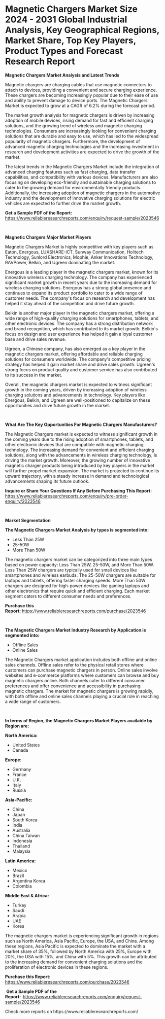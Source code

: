 <p><h1>Magnetic Chargers Market Size 2024 - 2031 Global Industrial Analysis, Key Geographical Regions, Market Share, Top Key Players, Product Types and Forecast Research Report</h1></p><p><strong>Magnetic Chargers Market Analysis and Latest Trends</strong></p>
<p><p>Magnetic chargers are charging cables that use magnetic connectors to attach to devices, providing a convenient and secure charging experience. These chargers are becoming increasingly popular due to their ease of use and ability to prevent damage to device ports. The Magnetic Chargers Market is expected to grow at a CAGR of 6.2% during the forecast period.</p><p>The market growth analysis for magnetic chargers is driven by increasing adoption of mobile devices, rising demand for fast and efficient charging solutions, and the growing trend of wireless and magnetic charging technologies. Consumers are increasingly looking for convenient charging solutions that are durable and easy to use, which has led to the widespread popularity of magnetic chargers. Furthermore, the development of advanced magnetic charging technologies and the increasing investment in research and development activities are expected to drive the growth of the market.</p><p>The latest trends in the Magnetic Chargers Market include the integration of advanced charging features such as fast charging, data transfer capabilities, and compatibility with various devices. Manufacturers are also focusing on developing eco-friendly and sustainable charging solutions to cater to the growing demand for environmentally friendly products. Additionally, the increasing adoption of magnetic chargers in the automotive industry and the development of innovative charging solutions for electric vehicles are expected to further drive the market growth.</p></p>
<p><strong>Get a Sample PDF of the Report:&nbsp;</strong> <a href="https://www.reliableresearchreports.com/enquiry/request-sample/2023546">https://www.reliableresearchreports.com/enquiry/request-sample/2023546</a></p>
<p>&nbsp;</p>
<p><strong>Magnetic Chargers Major Market Players</strong></p>
<p><p>Magnetic Chargers Market is highly competitive with key players such as Eaton, Energous, LUXSHARE-ICT, Sunway Communication, Holitech Technology, Sunlord Electronics, Mophie, Anker Innovations Technology, RAVPower, Belkin, and Ugreen dominating the market.</p><p>Energous is a leading player in the magnetic chargers market, known for its innovative wireless charging technology. The company has experienced significant market growth in recent years due to the increasing demand for wireless charging solutions. Energous has a strong global presence and continues to expand its product portfolio to cater to a wide range of customer needs. The company's focus on research and development has helped it stay ahead of the competition and drive future growth.</p><p>Belkin is another major player in the magnetic chargers market, offering a wide range of high-quality charging solutions for smartphones, tablets, and other electronic devices. The company has a strong distribution network and brand recognition, which has contributed to its market growth. Belkin's focus on design and user experience has helped it gain a loyal customer base and drive sales revenue.</p><p>Ugreen, a Chinese company, has also emerged as a key player in the magnetic chargers market, offering affordable and reliable charging solutions for consumers worldwide. The company's competitive pricing strategy has helped it gain market share and drive sales growth. Ugreen's strong focus on product quality and customer service has also contributed to its success in the market.</p><p>Overall, the magnetic chargers market is expected to witness significant growth in the coming years, driven by increasing adoption of wireless charging solutions and advancements in technology. Key players like Energous, Belkin, and Ugreen are well-positioned to capitalize on these opportunities and drive future growth in the market.</p></p>
<p>&nbsp;</p>
<p><strong>What Are The Key Opportunities For Magnetic Chargers Manufacturers?</strong></p>
<p><p>The Magnetic Chargers market is expected to witness significant growth in the coming years due to the rising adoption of smartphones, tablets, and other electronic devices that are compatible with magnetic charging technology. The increasing demand for convenient and efficient charging solutions, along with the advancements in wireless charging technology, is driving the market growth. Moreover, the growing number of innovative magnetic charger products being introduced by key players in the market will further propel market expansion. The market is projected to continue its upward trajectory, with a steady increase in demand and technological advancements shaping its future outlook.</p></p>
<p><strong>Inquire or Share Your Questions If Any Before Purchasing This Report:</strong> <a href="https://www.reliableresearchreports.com/enquiry/pre-order-enquiry/2023546">https://www.reliableresearchreports.com/enquiry/pre-order-enquiry/2023546</a></p>
<p>&nbsp;</p>
<p><strong>Market Segmentation</strong></p>
<p><strong>The Magnetic Chargers Market Analysis by types is segmented into:</strong></p>
<p><ul><li>Less Than 25W</li><li>25-50W</li><li>More Than 50W</li></ul></p>
<p><p>The magnetic chargers market can be categorized into three main types based on power capacity: Less Than 25W, 25-50W, and More Than 50W. Less Than 25W chargers are typically used for small devices like smartphones and wireless earbuds. The 25-50W chargers are suitable for laptops and tablets, offering faster charging speeds. More Than 50W chargers are designed for high-power devices like gaming laptops and other electronics that require quick and efficient charging. Each market segment caters to different consumer needs and preferences.</p></p>
<p><strong>Purchase this Report:&nbsp;</strong><a href="https://www.reliableresearchreports.com/purchase/2023546">https://www.reliableresearchreports.com/purchase/2023546</a></p>
<p>&nbsp;</p>
<p><strong>The Magnetic Chargers Market Industry Research by Application is segmented into:</strong></p>
<p><ul><li>Offline Sales</li><li>Online Sales</li></ul></p>
<p><p>The Magnetic Chargers market application includes both offline and online sales channels. Offline sales refer to the physical retail stores where customers can purchase magnetic chargers in person. Online sales involve websites and e-commerce platforms where customers can browse and buy magnetic chargers online. Both channels cater to different consumer preferences and offer convenience and accessibility in purchasing magnetic chargers. The market for magnetic chargers is growing rapidly, with both offline and online sales channels playing a crucial role in reaching a wide range of customers.</p></p>
<p>&nbsp;</p>
<p><strong>In terms of Region, the Magnetic Chargers Market Players available by Region are:</strong></p>
<p>
    <p> <strong> North America: </strong>
        <ul>
            <li>United States</li>
            <li>Canada</li>
        </ul>
        </p> 
    <p> <strong> Europe: </strong>
        <ul>
            <li>Germany</li>
            <li>France</li>
            <li>U.K.</li>
            <li>Italy</li>
            <li>Russia</li>
        </ul>
        </p> 
    <p> <strong> Asia-Pacific: </strong>
        <ul>
            <li>China</li>
            <li>Japan</li>
            <li>South Korea</li>
            <li>India</li>
            <li>Australia</li>
            <li>China Taiwan</li>
            <li>Indonesia</li>
            <li>Thailand</li>
            <li>Malaysia</li>
        </ul>
        </p> 
    <p> <strong> Latin America: </strong>
        <ul>
            <li>Mexico</li>
            <li>Brazil</li>
            <li>Argentina Korea</li>
            <li>Colombia</li>
        </ul>
        </p> 
    <p> <strong> Middle East & Africa: </strong>
        <ul>
            <li>Turkey</li>
            <li>Saudi</li>
            <li>Arabia</li>
            <li>UAE</li>
            <li>Korea</li>
        </ul>
    </p>
    </p>
<p><p>The magnetic chargers market is experiencing significant growth in regions such as North America, Asia Pacific, Europe, the USA, and China. Among these regions, Asia Pacific is expected to dominate the market with a market share of 35%, followed by North America with 25%, Europe with 20%, the USA with 15%, and China with 5%. This growth can be attributed to the increasing demand for convenient charging solutions and the proliferation of electronic devices in these regions.</p></p>
<p><strong>Purchase this Report: </strong><a href="https://www.reliableresearchreports.com/purchase/2023546">https://www.reliableresearchreports.com/purchase/2023546</a></p>
<p>&nbsp;<strong>Get a Sample PDF of the Report:&nbsp;&nbsp;</strong><a href="https://www.reliableresearchreports.com/enquiry/request-sample/2023546">https://www.reliableresearchreports.com/enquiry/request-sample/2023546</a></p>
<p><strong></strong></p>
<p>Check more reports on https://www.reliableresearchreports.com/</p>